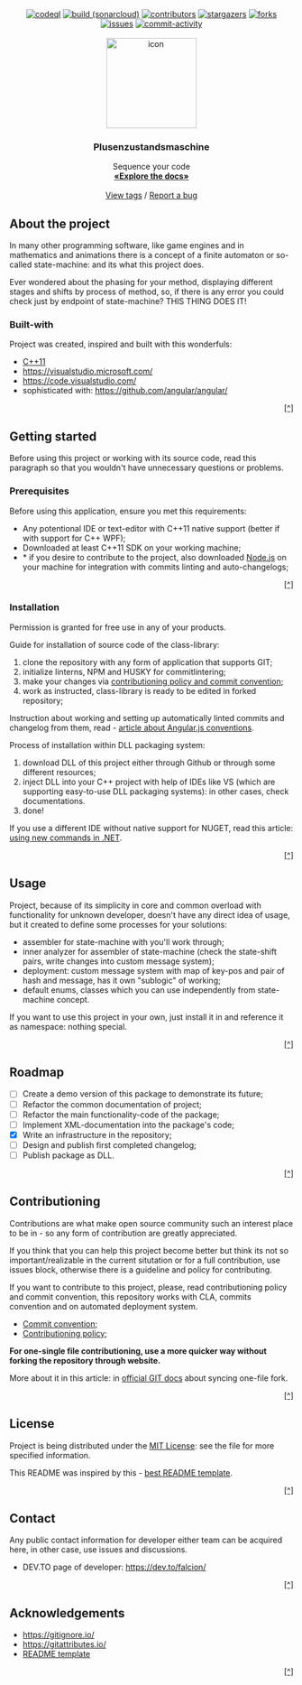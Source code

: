 <div align="center">
    <a href="https://github.com/Falcion/Plusenzustandsmaschine/actions/workflows/codeql.yml"><img src="https://github.com/Falcion/Plusenzustandsmaschine/actions/workflows/codeql.yml/badge.svg" alt="codeql"/></a>
    <a href="https://github.com/Falcion/Plusenzustandsmaschine/actions/workflows/build.yml"><img src="https://github.com/Falcion/Plusenzustandsmaschine/actions/workflows/build.yml/badge.svg" alt="build (sonarcloud)"/></a>
    <a href="https://github.com/Falcion/Plusenzustandsmaschine/graphs/contributors"><img src="https://img.shields.io/github/contributors/Falcion/Plusenzustandsmaschine" alt="contributors"/></a>
    <a href="https://github.com/Falcion/Plusenzustandsmaschine/stargazers"><img src="https://img.shields.io/github/stars/Falcion/Plusenzustandsmaschine" alt="stargazers"/></a>
    <a href="https://github.com/Falcion/Plusenzustandsmaschine/forks"><img src="https://img.shields.io/github/forks/Falcion/Plusenzustandsmaschine" alt="forks"/></a>
    <a href="https://github.com/Falcion/Plusenzustandsmaschine/issues"><img src="https://img.shields.io/github/issues/Falcion/Plusenzustandsmaschine" alt="issues"/></a>
    <a href="https://github.com/Falcion/Plusenzustandsmaschine/commits"><img src="https://img.shields.io/github/last-commit/Falcion/Plusenzustandsmaschine" alt="commit-activity"/></a>
</div>

<br/>
<div align="center">
    <img src="./.github/images/icon.png" alt="icon" width="160" height="160"/>
    <h3>Plusenzustandsmaschine</h3>
    <p>Sequence your code
    <br/>
    <a href="https://github.com/Falcion/Plusenzustandsmaschine/wiki/"><strong>«Explore the docs»</strong></a>
    <br/>
    <br/>
    <a href="https://github.com/Falcion/Plusenzustandsmaschine/tags/">View tags</a>
    /
    <a href="https://github.com/Falcion/Plusenzustandsmaschine/issues/new?assignees=Falcion&labels=Error&template=issue-about-bug.md&title=ERROR%3A+Enter+the+header+of+an+issue">Report a bug</a>
    </p>
</div>

<!-- README introduction:
 Describe your project from unknown perspective and tell,
 what it does and try to interest contributor or user to
 your project. 
 -->

About the project
-----------------

In many other programming software, like game engines and in mathematics and animations there is a concept of a finite automaton or so-called state-machine: and its what this project does.

Ever wondered about the phasing for your method, displaying different stages and shifts by process of method, so, if there is any error you could check just by endpoint of state-machine? THIS THING DOES IT!

### Built-with

Project was created, inspired and built with this wonderfuls:

- [C++11](https://cplusplus.com/)
- https://visualstudio.microsoft.com/
- https://code.visualstudio.com/
- sophisticated with: https://github.com/angular/angular/

<p align="right"><a href="#readme-top" title="Back to the top of README">[^]</a></p>

Getting started
---------------

Before using this project or working with its source code, read this paragraph so that you wouldn't have unnecessary questions or problems.

### Prerequisites

Before using this application, ensure you met this requirements:

- Any potentional IDE or text-editor with C++11 native support (better if with support for C++ WPF);
- Downloaded at least C++11 SDK on your working machine;
- \* if you desire to contribute to the project, also downloaded [Node.js](https://nodejs.org/) on your machine for integration with commits linting and auto-changelogs;

<p align="right"><a href="#readme-top" title="Back to the top of README">[^]</a></p>

### Installation

Permission is granted for free use in any of your products.

Guide for installation of source code of the class-library:

1. clone the repository with any form of application that supports GIT;
2. initialize linterns, NPM and HUSKY for commitlintering;
3. make your changes via [contributioning policy and commit convention](#contributioning);
4. work as instructed, class-library is ready to be edited in forked repository;

Instruction about working and setting up automatically linted commits and changelog from them, read - [article about Angular.js conventions](https://mokkapps.de/blog/how-to-automatically-generate-a-helpful-changelog-from-your-git-commit-messages/).

Process of installation within DLL packaging system:

1. download DLL of this project either through Github or through some different resources;
2. inject DLL into your C++ project with help of IDEs like VS (which are supporting easy-to-use DLL packaging systems): in other cases, check documentations.
3. done!

If you use a different IDE without native support for NUGET, read this article: [using new commands in .NET]( https://stackoverflow.com/questions/40675162/install-a-nuget-package-in-visual-studio-code/).

<p align="right"><a href="#readme-top" title="Back to the top of README">[^]</a></p>

Usage
-----

Project, because of its simplicity in core and common overload with functionality for unknown developer, doesn't have any direct idea of usage, but it created to define some processes for your solutions:

- assembler for state-machine with you'll work through;
- inner analyzer for assembler of state-machine (check the state-shift pairs, write changes into custom message system);
- deployment: custom message system with map of key-pos and pair of hash and message, has it own "sublogic" of working;
- default enums, classes which you can use independently from state-machine concept.

If you want to use this project in your own, just install it in and reference it as namespace: nothing special.

<p align="right"><a href="#readme-top" title="Back to the top of README">[^]</a></p>

<!-- Roadmap:
 Create, design and write any roadmap you want: you
 can even delete this paragraph if you don't like big
 planning ideas in your projects.
 -->

Roadmap
-------

- [ ] Create a demo version of this package to demonstrate its future;
- [ ] Refactor the common documentation of project;
- [ ] Refactor the main functionality-code of the package;
- [ ] Implement XML-documentation into the package's code;
- [x] Write an infrastructure in the repository;
- [ ] Design and publish first completed changelog;
- [ ] Publish package as DLL.

<p align="right"><a href="#readme-top" title="Back to the top of README">[^]</a></p>

<!-- Contributioning idea:
 Contributors, contributing guidelines and other: here you can type random 
 contributors or simply write a contributing guideline/reference contributing 
 policy here.
 
 Github is an open source community, so I highly recommend you to setup this 
 block of your project.
 -->

Contributioning
---------------

Contributions are what make open source community such an interest place to be in - so any form of contribution are greatly appreciated.

If you think that you can help this project become better but think its not so important/realizable in the current situtation or for a full contribution, use issues block, otherwise there is a guideline and policy for contributing.

If you want to contribute to this project, please, read contributioning policy and commit convention, this repository works with CLA, commits convention and on automated deployment system.

- [Commit convention](./.github/COMMIT_CONVETION.md);
- [Contributioning policy](./CONTRIBUTING.md);

**For one-single file contributioning, use a more quicker way without forking the repository through website.**

More about it in this article: in [official GIT docs](https://docs.github.com/en/pull-requests/collaborating-with-pull-requests/working-with-forks/syncing-a-fork/) about syncing one-file fork.

<p align="right"><a href="#readme-top" title="Back to the top of README">[^]</a></p>

<!-- License:
 Paragraph about distribution policy in this repository and
 here, you can type any distinct references for any content.
 -->

License
-------

Project is being distributed under the [MIT License](https://choosealicense.com/licenses/mit/): see the file for more specified information.

This README was inspired by this - [best README template](https://github.com/othneildrew/Best-README-Template/).

<!-- Contact information:
 Ensure you typed atleast an abstract way to
 reach you for any interested person: in may be
 helpful for those, who are in need or in state
 of emergency.
 -->

<p align="right"><a href="#readme-top" title="Back to the top of README">[^]</a></p>


Contact
-------

Any public contact information for developer either team can be acquired here, in other case, use issues and discussions.

- DEV.TO page of developer: https://dev.to/falcion/

<p align="right"><a href="#readme-top" title="Back to the top of README">[^]</a></p>

<!-- Acknowledgements:
 Paragraph of this created for contributions and
 references to any useful web-resources which you
 could recommend in-case of project themed topic. 
 -->

Acknowledgements
----------------

- https://gitignore.io/
- https://gitattributes.io/
- [README template](https://github.com/othneildrew/Best-README-Template/)

<p align="right"><a href="#readme-top" title="Back to the top of README">[^]</a></p>
